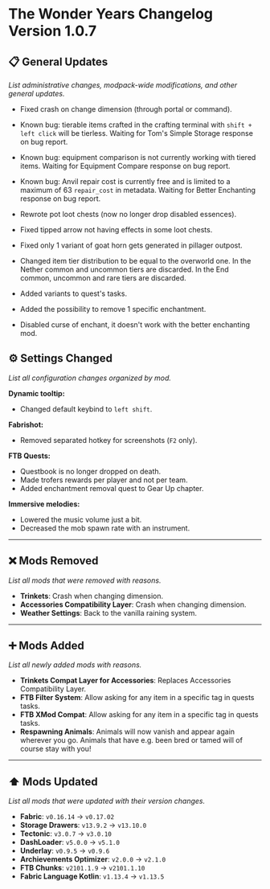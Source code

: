 # The Wonder Years Changelog Version 1.0.7

## 📋 General Updates

*List administrative changes, modpack-wide modifications, and other general updates.*

- Fixed crash on change dimension (through portal or command).

- Known bug: tierable items crafted in the crafting terminal with `shift + left click` will be tierless. Waiting for Tom's Simple Storage response on bug report.
- Known bug: equipment comparison is not currently working with tiered items. Waiting for Equipment Compare response on bug report.
- Known bug: Anvil repair cost is currently free and is limited to a maximum of 63 `repair_cost` in metadata. Waiting for Better Enchanting response on bug report.

- Rewrote pot loot chests (now no longer drop disabled essences).
- Fixed tipped arrow not having effects in some loot chests.
- Fixed only 1 variant of goat horn gets generated in pillager outpost.
- Changed item tier distribution to be equal to the overworld one. In the Nether common and uncommon tiers are discarded. In the End common, uncommon and rare tiers are discarded.

- Added variants to quest's tasks.
- Added the possibility to remove 1 specific enchantment.
- Disabled curse of enchant, it doesn't work with the better enchanting mod.

## ⚙️ Settings Changed

*List all configuration changes organized by mod.*

**Dynamic tooltip:**

- Changed default keybind to `left shift`.

**Fabrishot:**

- Removed separated hotkey for screenshots (`F2` only).

**FTB Quests:**

- Questbook is no longer dropped on death.
- Made trofers rewards per player and not per team.
- Added enchantment removal quest to Gear Up chapter.

**Immersive melodies:**

- Lowered the music volume just a bit.
- Decreased the mob spawn rate with an instrument.

---

## ❌ Mods Removed

*List all mods that were removed with reasons.*

- **Trinkets**: Crash when changing dimension.
- **Accessories Compatibility Layer**: Crash when changing dimension.
- **Weather Settings**: Back to the vanilla raining system.

---

## ➕ Mods Added

*List all newly added mods with reasons.*

- **Trinkets Compat Layer for Accessories**: Replaces Accessories Compatibility Layer.
- **FTB Filter System**: Allow asking for any item in a specific tag in quests tasks.
- **FTB XMod Compat**: Allow asking for any item in a specific tag in quests tasks.
- **Respawning Animals**: Animals will now vanish and appear again wherever you go. Animals that have e.g. been bred or tamed will of course stay with you!

---

## ⬆️ Mods Updated

*List all mods that were updated with their version changes.*

- **Fabric**: `v0.16.14` → `v0.17.02`
- **Storage Drawers**: `v13.9.2` → `v13.10.0`
- **Tectonic**: `v3.0.7` → `v3.0.10`
- **DashLoader**: `v5.0.0` → `v5.1.0`
- **Underlay**: `v0.9.5` → `v0.9.6`
- **Archievements Optimizer**: `v2.0.0` → `v2.1.0`
- **FTB Chunks**: `v2101.1.9` → `v2101.1.10`
- **Fabric Language Kotlin**: `v1.13.4` → `v1.13.5`
